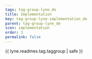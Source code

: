 ```yaml
---
tags: tag-group-lyne_de
title: Implementation
key: tag-group-lyne-implementation_de
parent: tag-group-lyne_de
icon: implementation
order: 3
permalink: false  
---
```

{{ lyne.readmes.tag.taggroup | safe }}


